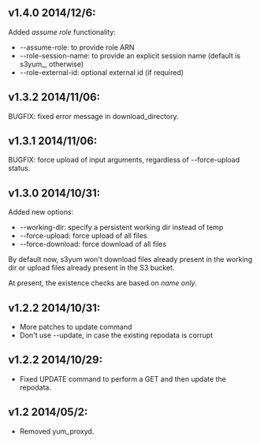 v1.4.0 2014/12/6:
-----------------

Added *assume role* functionality:

 * --assume-role: to provide role ARN
 * --role-session-name: to provide an explicit session name (default is s3yum_<timestampe>, otherwise)
 * --role-external-id: optional external id (if required)

v1.3.2 2014/11/06:
------------------

BUGFIX: fixed error message in download_directory.

v1.3.1 2014/11/06:
------------------

BUGFIX: force upload of input arguments, regardless of --force-upload status.

v1.3.0 2014/10/31:
------------------

Added new options:
 * --working-dir: specify a persistent working dir instead of temp
 * --force-upload: force upload of all files
 * --force-download: force download of all files

By default now, s3yum won't download files already present in the working dir
or upload files already present in the S3 bucket.

At present, the existence checks are based on *name only*.

v1.2.2 2014/10/31:
---------------

* More patches to update command
* Don't use --update, in case the existing repodata is corrupt

v1.2.2 2014/10/29:
---------------

* Fixed UPDATE command to perform a GET and then update the repodata.

v1.2 2014/05/2:
---------------

* Removed yum_proxyd.


